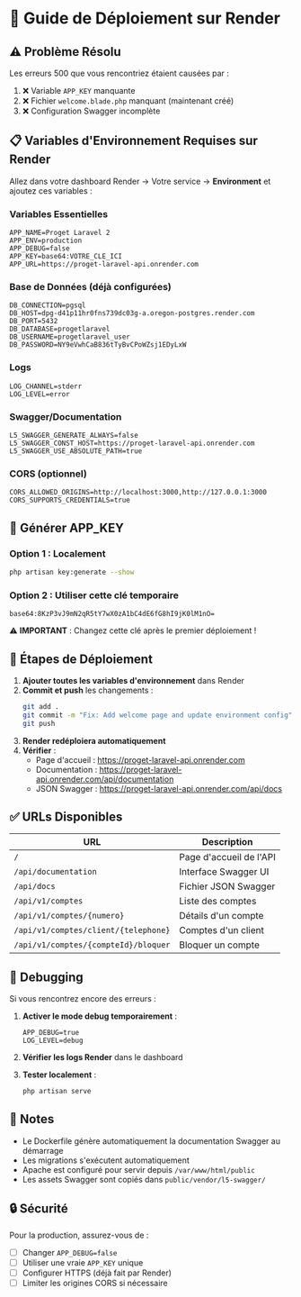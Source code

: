 # 🚀 Guide de Déploiement sur Render

## ⚠️ Problème Résolu

Les erreurs 500 que vous rencontriez étaient causées par :
1. ❌ Variable `APP_KEY` manquante
2. ❌ Fichier `welcome.blade.php` manquant (maintenant créé)
3. ❌ Configuration Swagger incomplète

## 📋 Variables d'Environnement Requises sur Render

Allez dans votre dashboard Render → Votre service → **Environment** et ajoutez ces variables :

### Variables Essentielles

```env
APP_NAME=Proget Laravel 2
APP_ENV=production
APP_DEBUG=false
APP_KEY=base64:VOTRE_CLE_ICI
APP_URL=https://proget-laravel-api.onrender.com
```

### Base de Données (déjà configurées)

```env
DB_CONNECTION=pgsql
DB_HOST=dpg-d41p11hr0fns739dc03g-a.oregon-postgres.render.com
DB_PORT=5432
DB_DATABASE=progetlaravel
DB_USERNAME=progetlaravel_user
DB_PASSWORD=NY9eVwhCaB836tTyBvCPoWZsj1EDyLxW
```

### Logs

```env
LOG_CHANNEL=stderr
LOG_LEVEL=error
```

### Swagger/Documentation

```env
L5_SWAGGER_GENERATE_ALWAYS=false
L5_SWAGGER_CONST_HOST=https://proget-laravel-api.onrender.com
L5_SWAGGER_USE_ABSOLUTE_PATH=true
```

### CORS (optionnel)

```env
CORS_ALLOWED_ORIGINS=http://localhost:3000,http://127.0.0.1:3000
CORS_SUPPORTS_CREDENTIALS=true
```

## 🔑 Générer APP_KEY

### Option 1 : Localement
```bash
php artisan key:generate --show
```

### Option 2 : Utiliser cette clé temporaire
```
base64:8KzP3vJ9mN2qR5tY7wX0zA1bC4dE6fG8hI9jK0lM1nO=
```

⚠️ **IMPORTANT** : Changez cette clé après le premier déploiement !

## 🎯 Étapes de Déploiement

1. **Ajouter toutes les variables d'environnement** dans Render
2. **Commit et push** les changements :
   ```bash
   git add .
   git commit -m "Fix: Add welcome page and update environment config"
   git push
   ```
3. **Render redéploiera automatiquement**
4. **Vérifier** :
   - Page d'accueil : https://proget-laravel-api.onrender.com
   - Documentation : https://proget-laravel-api.onrender.com/api/documentation
   - JSON Swagger : https://proget-laravel-api.onrender.com/api/docs

## ✅ URLs Disponibles

| URL | Description |
|-----|-------------|
| `/` | Page d'accueil de l'API |
| `/api/documentation` | Interface Swagger UI |
| `/api/docs` | Fichier JSON Swagger |
| `/api/v1/comptes` | Liste des comptes |
| `/api/v1/comptes/{numero}` | Détails d'un compte |
| `/api/v1/comptes/client/{telephone}` | Comptes d'un client |
| `/api/v1/comptes/{compteId}/bloquer` | Bloquer un compte |

## 🐛 Debugging

Si vous rencontrez encore des erreurs :

1. **Activer le mode debug temporairement** :
   ```env
   APP_DEBUG=true
   LOG_LEVEL=debug
   ```

2. **Vérifier les logs Render** dans le dashboard

3. **Tester localement** :
   ```bash
   php artisan serve
   ```

## 📝 Notes

- Le Dockerfile génère automatiquement la documentation Swagger au démarrage
- Les migrations s'exécutent automatiquement
- Apache est configuré pour servir depuis `/var/www/html/public`
- Les assets Swagger sont copiés dans `public/vendor/l5-swagger/`

## 🔒 Sécurité

Pour la production, assurez-vous de :
- [ ] Changer `APP_DEBUG=false`
- [ ] Utiliser une vraie `APP_KEY` unique
- [ ] Configurer HTTPS (déjà fait par Render)
- [ ] Limiter les origines CORS si nécessaire